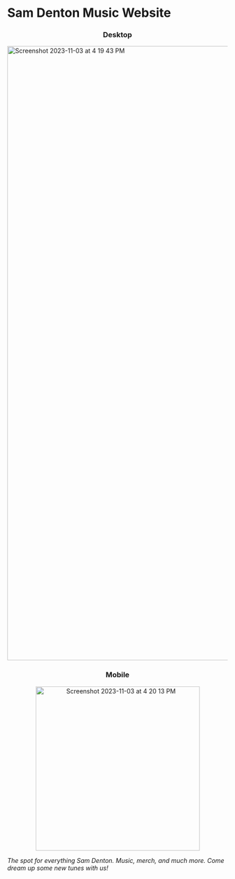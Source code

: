 # Sam Denton Music Website 

<h3 align="center">Desktop</h3>
  <img width="1403" alt="Screenshot 2023-11-03 at 4 19 43 PM" src="https://github.com/actuallyitsnathaniel/sam-denton-site/assets/38742706/0135352a-c245-44bb-91aa-6582cd6a6110">

<h3 align="center">Mobile</h3>
<p align="center">
  <img width="375" alt="Screenshot 2023-11-03 at 4 20 13 PM" src="https://github.com/actuallyitsnathaniel/sam-denton-site/assets/38742706/ef97093f-f39f-4357-bae4-79bbd550eae9">
</p>

_The spot for everything Sam Denton. Music, merch, and much more. Come dream up some new tunes with us!_

